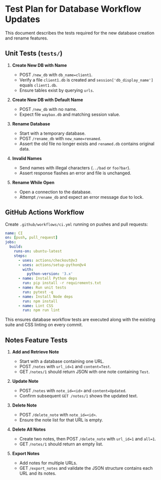 # Test Plan for Database Workflow Updates

This document describes the tests required for the new database creation and rename features.

## Unit Tests (`tests/`)

1. **Create New DB with Name**
   - POST `/new_db` with `db_name=client1`.
   - Verify a file `client1.db` is created and `session['db_display_name']` equals `client1.db`.
   - Ensure tables exist by querying `urls`.

2. **Create New DB with Default Name**
   - POST `/new_db` with no name.
   - Expect file `waybax.db` and matching session value.

3. **Rename Database**
   - Start with a temporary database.
   - POST `/rename_db` with `new_name=renamed`.
   - Assert the old file no longer exists and `renamed.db` contains original data.

4. **Invalid Names**
   - Send names with illegal characters (`../bad` or `foo?bar`).
   - Assert response flashes an error and file is unchanged.

5. **Rename While Open**
   - Open a connection to the database.
   - Attempt `/rename_db` and expect an error message due to lock.

## GitHub Actions Workflow
Create `.github/workflows/ci.yml` running on pushes and pull requests:

```yaml
name: CI
on: [push, pull_request]
jobs:
  build:
    runs-on: ubuntu-latest
    steps:
      - uses: actions/checkout@v3
      - uses: actions/setup-python@v4
        with:
          python-version: '3.x'
      - name: Install Python deps
        run: pip install -r requirements.txt
      - name: Run unit tests
        run: pytest -q
      - name: Install Node deps
        run: npm install
      - name: Lint CSS
        run: npm run lint
```

This ensures database workflow tests are executed along with the existing suite and CSS linting on every commit.

## Notes Feature Tests

1. **Add and Retrieve Note**
   - Start with a database containing one URL.
   - POST `/notes` with `url_id=1` and `content=Test`.
   - GET `/notes/1` should return JSON with one note containing `Test`.

2. **Update Note**
   - POST `/notes` with `note_id=<id>` and `content=Updated`.
   - Confirm subsequent `GET /notes/1` shows the updated text.

3. **Delete Note**
   - POST `/delete_note` with `note_id=<id>`.
   - Ensure the note list for that URL is empty.

4. **Delete All Notes**
   - Create two notes, then POST `/delete_note` with `url_id=1` and `all=1`.
   - GET `/notes/1` should return an empty list.

5. **Export Notes**
   - Add notes for multiple URLs.
   - GET `/export_notes` and validate the JSON structure contains each URL and its notes.
